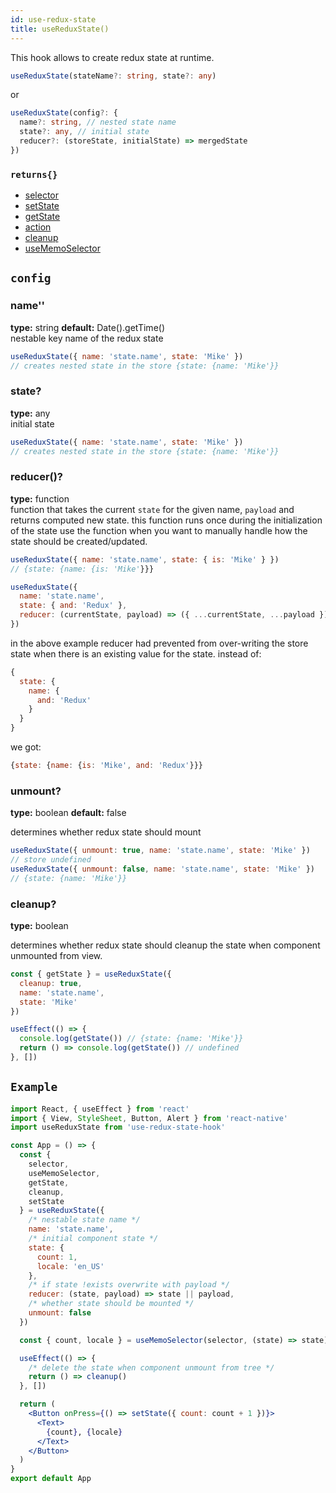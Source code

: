 ```yaml
---
id: use-redux-state
title: useReduxState()
---
```


This hook allows to create redux state at runtime.

```ts
useReduxState(stateName?: string, state?: any)
```

or

```ts
useReduxState(config?: {
  name?: string, // nested state name
  state?: any, // initial state
  reducer?: (storeState, initialState) => mergedState
})
```

### `returns{}`

- [selector](../selector.md)
- [setState](../set-state.md)
- [getState](../get-state.md)
- [action](../action.md)
- [cleanup](../cleanup.md)
- [useMemoSelector](use-memo-selector)

## `config`

### **name''**

**type:** string
**default:** Date().getTime() <br/>
nestable key name of the redux state

```js
useReduxState({ name: 'state.name', state: 'Mike' })
// creates nested state in the store {state: {name: 'Mike'}}
```

### **state?**

**type:** any <br/>
initial state

```js
useReduxState({ name: 'state.name', state: 'Mike' })
// creates nested state in the store {state: {name: 'Mike'}}
```

### **reducer()?**

**type:** function <br/>
function that takes the current `state` for the given name, `payload` and returns computed new state.
this function runs once during the initialization of the state
use the function when you want to manually handle how the state should be created/updated.

```js
useReduxState({ name: 'state.name', state: { is: 'Mike' } })
// {state: {name: {is: 'Mike'}}}

useReduxState({
  name: 'state.name',
  state: { and: 'Redux' },
  reducer: (currentState, payload) => ({ ...currentState, ...payload })
})
```

in the above example
reducer had prevented from over-writing the store state when there is an existing value for the state.
instead of:

```js
{
  state: {
    name: {
      and: 'Redux'
    }
  }
}
```

we got:

```js
{state: {name: {is: 'Mike', and: 'Redux'}}}
```

### **unmount?**

**type:** boolean
**default:** false

determines whether redux state should mount

```js
useReduxState({ unmount: true, name: 'state.name', state: 'Mike' })
// store undefined
useReduxState({ unmount: false, name: 'state.name', state: 'Mike' })
// {state: {name: 'Mike'}}
```

### **cleanup?**

**type:** boolean

<!-- **default:** false -->

determines whether redux state should cleanup the state when component unmounted from view.

```js
const { getState } = useReduxState({
  cleanup: true,
  name: 'state.name',
  state: 'Mike'
})

useEffect(() => {
  console.log(getState()) // {state: {name: 'Mike'}}
  return () => console.log(getState()) // undefined
}, [])
```

## `Example`

```jsx
import React, { useEffect } from 'react'
import { View, StyleSheet, Button, Alert } from 'react-native'
import useReduxState from 'use-redux-state-hook'

const App = () => {
  const {
    selector,
    useMemoSelector,
    getState,
    cleanup,
    setState
  } = useReduxState({
    /* nestable state name */
    name: 'state.name',
    /* initial component state */
    state: {
      count: 1,
      locale: 'en_US'
    },
    /* if state !exists overwrite with payload */
    reducer: (state, payload) => state || payload,
    /* whether state should be mounted */
    unmount: false
  })

  const { count, locale } = useMemoSelector(selector, (state) => state)

  useEffect(() => {
    /* delete the state when component unmount from tree */
    return () => cleanup()
  }, [])

  return (
    <Button onPress={() => setState({ count: count + 1 })}>
      <Text>
        {count}, {locale}
      </Text>
    </Button>
  )
}
export default App
```
